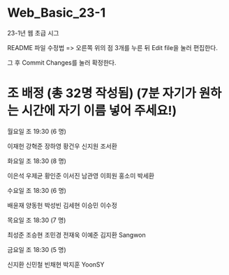 # Web_Basic_23-1
23-1년 웹 초급 시그

README 파일 수정법 => 오른쪽 위의 점 3개를 누른 뒤 Edit file을 눌러 편집한다.

그 후 Commit Changes를 눌러 확정한다.

# 조 배정 (총 32명 작성됨) (7분 자기가 원하는 시간에 자기 이름 넣어 주세요!)

월요일 조 19:30 (6 명)

이재헌 강혁준 장하영 황건우 신지원 조서환

화요일 조 18:30 (8 명)

이은석 우제균 황인준 이서진 남관영 이희원 홍소미 박세환

수요일 조 18:30 (6 명)

배윤재 양동헌 박성빈 김세현 이승민 이수정

목요일 조 18:30 (7 명)

최성준 조승현 조민경 전재욱 이예준 김지환 Sangwon

금요일 조 18:30 (5 명)

신지환 신민철 빈채현 박지훈 YoonSY
